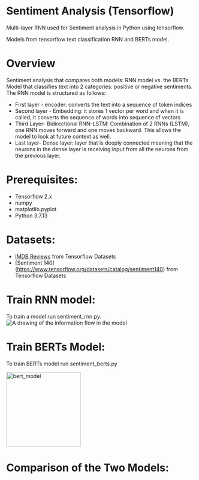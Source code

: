 # Sentiment Analysis (Tensorflow)
Multi-layer RNN used for Sentiment analysis in Python using tensorflow. 

Models from tensorflow text classification RNN and BERTs model. 

# Overview
Sentiment analysis that compares both models: RNN model vs. the BERTs Model that classifies text into 2 categories: positive or negative sentiments. The RNN model is structured as follows:
- First layer - encoder: converts the text into a sequence of token indices
- Second layer - Embedding: it stores 1 vector per word and when it is called, it converts the sequence of words into sequence of vectors
- Third Layer- Bidirectional RNN-LSTM: Combination of 2 RNNs (LSTM), one RNN moves forward and one moves backward. This allows the model to look at future context as well. 
- Last layer- Dense layer: layer that is deeply connected meaning that the neurons in the dense layer is receiving input from all the neurons from the previous layer. 

# Prerequisites:
- Tensorflow 2.x
- numpy
- matplotlib.pyplot
- Python 3.7.13

# Datasets:
- [IMDB Reviews](https://www.tensorflow.org/datasets/catalog/imdb_reviews) from Tensorflow Datasets
- [Sentiment 140] (https://www.tensorflow.org/datasets/catalog/sentiment140) from Tensorflow Datasets

# Train RNN model: 
To train a model run sentiment_rnn.py.
![A drawing of the information flow in the model](https://github.com/tensorflow/text/blob/master/docs/tutorials/images/bidirectional.png?raw=1)

# Train BERTs Model:
To train BERTs model run sentiment_berts.py

<img width="199" alt="bert_model" src="https://user-images.githubusercontent.com/84884991/183482796-c629aecb-3da9-453c-8572-5c726c9d8559.PNG">

# Comparison of the Two Models:
